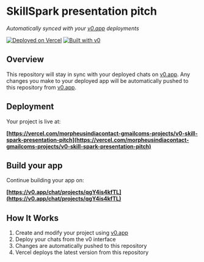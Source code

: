# SkillSpark presentation pitch

*Automatically synced with your [v0.app](https://v0.app) deployments*

[![Deployed on Vercel](https://img.shields.io/badge/Deployed%20on-Vercel-black?style=for-the-badge&logo=vercel)](https://vercel.com/morpheusindiacontact-gmailcoms-projects/v0-skill-spark-presentation-pitch)
[![Built with v0](https://img.shields.io/badge/Built%20with-v0.app-black?style=for-the-badge)](https://v0.app/chat/projects/qgY4is4kfTL)

## Overview

This repository will stay in sync with your deployed chats on [v0.app](https://v0.app).
Any changes you make to your deployed app will be automatically pushed to this repository from [v0.app](https://v0.app).

## Deployment

Your project is live at:

**[https://vercel.com/morpheusindiacontact-gmailcoms-projects/v0-skill-spark-presentation-pitch](https://vercel.com/morpheusindiacontact-gmailcoms-projects/v0-skill-spark-presentation-pitch)**

## Build your app

Continue building your app on:

**[https://v0.app/chat/projects/qgY4is4kfTL](https://v0.app/chat/projects/qgY4is4kfTL)**

## How It Works

1. Create and modify your project using [v0.app](https://v0.app)
2. Deploy your chats from the v0 interface
3. Changes are automatically pushed to this repository
4. Vercel deploys the latest version from this repository